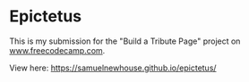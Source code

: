 # Epictetus

This is my submission for the "Build a Tribute Page" project on www.freecodecamp.com.

View here: https://samuelnewhouse.github.io/epictetus/
